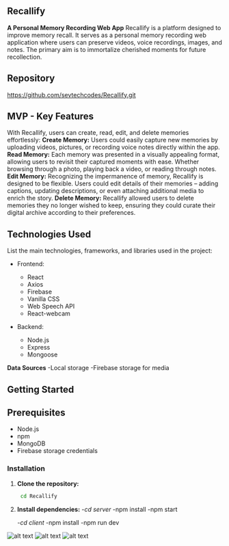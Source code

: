 ## Recallify
**A Personal Memory Recording Web App**
Recallify is a platform designed to improve memory recall. It serves as a personal memory recording web application where users can preserve videos, voice recordings, images, and notes. The primary aim is to immortalize cherished moments for future recollection.

## Repository
https://github.com/sevtechcodes/Recallify.git

## MVP - Key Features
With Recallify, users can create, read, edit, and delete memories effortlessly:
**Create Memory:** Users could easily capture new memories by uploading videos, pictures, or recording voice notes directly within the app.
**Read Memory:** Each memory was presented in a visually appealing format, allowing users to revisit their captured moments with ease. Whether browsing through a photo, playing back a video, or reading through notes.
**Edit Memory:** Recognizing the impermanence of memory, Recallify is designed to be flexible. Users could edit details of their memories – adding captions, updating descriptions, or even attaching additional media to enrich the story.
**Delete Memory:** Recallify allowed users to delete memories they no longer wished to keep, ensuring they could curate their digital archive according to their preferences.


## Technologies Used
List the main technologies, frameworks, and libraries used in the project:
- Frontend:
	- React
	- Axios
	- Firebase
	- Vanilla CSS
	- Web Speech API
	- React-webcam

- Backend:
  - Node.js
  - Express
  - Mongoose 

**Data Sources**
	-Local storage
	-Firebase storage for media

## Getting Started

## Prerequisites
- Node.js
- npm 
- MongoDB
- Firebase storage credentials

### Installation

1. **Clone the repository:**

   ```bash git clone https://github.com/sevtechcodes/Recallify.git
	cd Recallify
1. **Install dependencies:**
	-*cd server*
 	-npm install
	-npm start

	-*cd client*
 	-npm install
	-npm run dev

![alt text](image.png)
![alt text](image-1.png)
![alt text](image-2.png)

